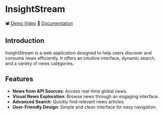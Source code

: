 # InsightStream

📽️ [Demo Video](https://github.com/Shankar-I/InsightStream-Navigate-the-News/raw/main/video.mp4)
📄 [Documentation](https://github.com/Shankar-I/InsightStream-Navigate-the-News/raw/main/news-app-Documentation.pdf)



## Introduction

InsightStream is a web application designed to help users discover and consume news efficiently. It offers an intuitive interface, dynamic search, and a variety of news categories.

## Features

- **News from API Sources**: Access real-time global news.
- **Visual News Exploration**: Browse news through an engaging interface.
- **Advanced Search**: Quickly find relevant news articles.
- **User-Friendly Design**: Simple and clean interface for easy navigation.


